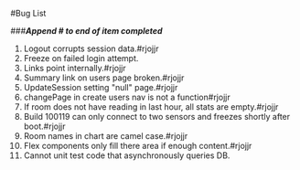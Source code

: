#Bug List

###***Append #<Your handle> to end of item completed***

1. Logout corrupts session data.#rjojjr
2. Freeze on failed login attempt.
3. Links point internally.#rjojjr
4. Summary link on users page broken.#rjojjr
5. UpdateSession setting "null" page.#rjojjr
6. changePage in create users nav is not a function#rjojjr
7. If room does not have reading in last hour, all stats are empty.#rjojjr
8. Build 100119 can only connect to two sensors and freezes shortly after boot.#rjojjr
9. Room names in chart are camel case.#rjojjr
10. Flex components only fill there area if enough content.#rjojjr
11. Cannot unit test code that asynchronously queries DB. 